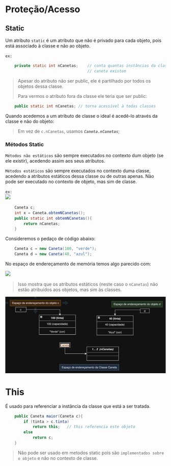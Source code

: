 
# Proteção/Acesso

## Static

Um atributo `static` é um atributo que não é privado para cada objeto, pois está associado à classe e não ao objeto.

`ex:` 
```java 
	private static int nCanetas;  	// conta quantas instâncias da classe
	 								// caneta existem
```

> Apesar do atributo não ser public, ele é partilhado por todos os objetos dessa classe.
>
> Para vermos o atributo fora da classe ele teria que ser public:

```java
	public static int nCanetas; // torna acessível à todas classes

```


Quando acedemos a um atributo de classe o ideal é acedê-lo através da classe e não do objeto:

> Em vez de `c.nCanetas`, usamos ***`Caneta.nCanetas`***;

### Métodos Static

`Métodos não estáticos` são sempre executados no contexto dum objeto (se ele existir), acedendo assim aos seus atributos.

`Métodos estáticos` são sempre executados no contexto duma classe, acedendo a atributos estáticos dessa classe ou de outras apenas. Não pode ser executado no contexto de objeto, mas sim de classe.

`ex:`  
![](Classecaneta03.png)
```java 
	Caneta c;
	int x = Caneta.obtemNCanetas();
	public static int obtemNCanetas(){
		return nCanetas;
	}
```

Consideremos o pedaço de código abaixo:
```java
	Caneta c = new Caneta(100, "verde");
	Caneta d = new Caneta(40, "azul");
```

No espaço de endereçamento de memória temos algo parecido com:

![](mem03.png)

> Isso mostra que os atributos estáticos (neste caso o `nCanetas`) não estão atribuídos aos objetos, mas sim às classes.

![](mem3.png)

# This

É usado para referenciar a instância da classe que está a ser tratada.

```java
	public Caneta maior(Caneta c){
		if (tinta > c.tinta)
			return this;   // this referencia este objeto
		else
			return c;
	}
```

> Não pode ser usado em metodos static pois são `implementados sobre o objeto` e não no contexto de classe.

	

